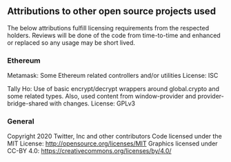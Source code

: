 ## Attributions to other open source projects used

The below attributions fulfill licensing requirements from the respected holders. Reviews will be done of the code from time-to-time and enhanced or replaced so any usage may be short lived.

### Ethereum

Metamask: Some Ethereum related controllers and/or utilities
License: ISC

Tally Ho: Use of basic encrypt/decrypt wrappers around global.crypto and some related types. Also, used content from window-provider and provider-bridge-shared with changes.
License: GPLv3

### General

Copyright 2020 Twitter, Inc and other contributors
Code licensed under the MIT License: http://opensource.org/licenses/MIT
Graphics licensed under CC-BY 4.0: https://creativecommons.org/licenses/by/4.0/
